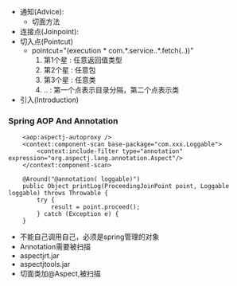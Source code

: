 - 通知(Advice):
    - 切面方法
- 连接点(Joinpoint):
- 切入点(Pointcut)
    - pointcut="(execution \* com.\*.service..\*.fetch(..))"
        1. 第1个星 : 任意返回值类型
        1. 第2个星 : 任意包
        1. 第3个星 : 任意类
        1. .. : 第一个点表示目录分隔，第二个点表示类
- 引入(Introduction)

### Spring AOP And Annotation

        <aop:aspectj-autoproxy />
        <context:component-scan base-package="com.xxx.Loggable">
            <context:include-filter type="annotation" expression="org.aspectj.lang.annotation.Aspect"/>
        </context:component-scan>  
        
        @Around("@annotation( loggable)")
        public Object printLog(ProceedingJoinPoint point, Loggable loggable) throws Throwable {
            try {
                result = point.proceed();
            } catch (Exception e) {            
        }

- 不能自己调用自己，必须是spring管理的对象
- Annotation需要被扫描
- aspectjrt.jar
- aspectjtools.jar
- 切面类加@Aspect,被扫描
